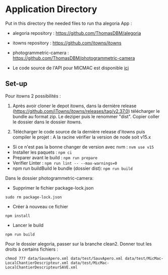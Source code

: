 # Application Directory

Put in this directory the needed files to run tha alegoria App : 
- alegoria repository : https://github.com/ThomasDBM/alegoria
- itowns repository : https://github.com/itowns/itowns
- photogrammetric-camera : https://github.com/ThomasDBM/photogrammetric-camera

- Le code source de l'API pour MICMAC est disponible [ici](https://github.com/ThomasDBM/MicMac-API)

## Set-up
Pour itowns 2 possibilités :
1) Après avoir cloner le depot itowns, dans la dernière release (https://github.com/iTowns/itowns/releases/tag/v2.37.0) télécharger le bundle au format zip. Le deziper puis le renommer "dist". Copier coller le dossier dans le dossier itowns.

2) Télécharger le code source de la dernière release d'itowns puis compiler le projet :
A la racine vérifier la version de node soit v15.x
- Si ce n'est pas la bonne changer de version avec nvm :
`nvm use v15`
- Installer les paquets :
`npm ci`
- Preparer avant le build :
`npm run prepare`
- Verifier Linter :
`npm run lint -- --max-warnings=0`
- npm run buildBuild le bundle (dossier dist):
`npm run build`

Dans le dossier photogrammetric-camera:
- Supprimer le fichier package-lock.json
```
sudo rm package-lock.json
```
- Créer à nouveau ce fichier
```
npm install 
```
- Lancer le build
```
npm run build
```


Pour le dossier alegoria, passer sur la branche clean2. 
Donner tout les droits à certains fichiers :

```
chmod 777 data/SauvApero.xml data/test/SauvApero.xml data/test/MicMac-LocalChantierDescripteur.xml data/test/MicMac-LocalChantierDescripteurSAVE.xml
```
